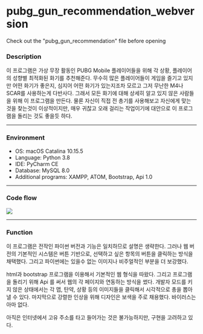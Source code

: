 # pubg_gun_recommendation_webversion
Check out the "pubg_gun_recommendation" file before opening
### Description
이 프로그램은 가상 무장 활동인 PUBG Mobile 플레이어들을 위해 각 상황, 플레이어의 성향별 최적화된 화기를 추천해준다. 무수히 많은 플레이어들이 게임을 즐기고 있지만 어떤 화기가 좋은지, 심지어 어떤 화기가 있는지조차 모르고 그저 무난한 M4나 SCAR를 사용하는게 다반사다. 그래서 모든 화기에 대해 상세히 알고 있지 않은 사람들을 위해 이 프로그램을 만든다. 물론 자신이 직접 전 총기를 사용해보고 자신에게 맞는 것을 찾는것이 이상적이지만, 매우 귀찮고 오래 걸리는 작업이기에 대안으로 이 프로그램을 돌리는 것도 좋을듯 하다.
***
### Environment

+ OS: macOS Catalina 10.15.5
+ Language: Python 3.8
+ IDE: PyCharm CE
+ Database: MySQL 8.0
+ Additional programs: XAMPP, ATOM, Bootstrap, Api 1.0
***
### Code flow
<div>
<img src="https://user-images.githubusercontent.com/70150687/91562229-cee95680-e977-11ea-883d-80c4db28752c.png">
</div>

***
### Function
이 프로그램은 전작인 파이썬 버전과 기능은 일치하므로 설명은 생략한다. 그러나 웹 버전의 기본적인 시스템은 버튼 기반으로, 선택하고 싶은 항목의 버튼을 클릭하는 방식을 채택했다. 그리고 파이썬에는 있을수 없는 이미지나 비주얼적인 부분을 더 보강했다.

html과 bootstrap 프로그램을 이용해서 기본적인 웹 형식을 따왔다. 그리고 프로그램을 돌리기 위해 Api 를 써서 웹의 각 페이지와 연동하는 방식을 썼다. 개발자 모드를 키지 않은 상태에서는 각 맵, 탄약, 상황 등의 이미지들을 클릭해서 시각적으로 총을 뽑아낼 수 있다. 마지막으로 강렬한 인상을 위해 디자인은 보색을 주로 채용했다. 바이러스는 아마 없다.

아직은 인터넷에서 고유 주소를 타고 들어가는 것은 불가능하지만, 구현을 고려하고 있다.


